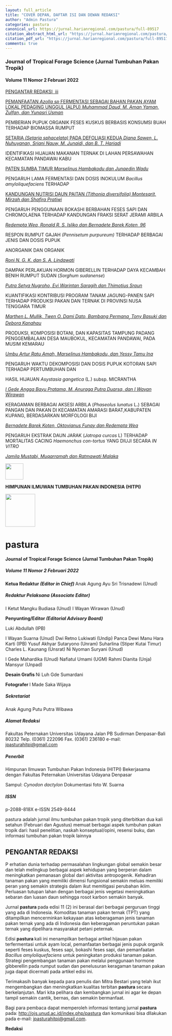 ```yaml
---
layout: full_article
title: "COVER DEPAN, DAFTAR ISI DAN DEWAN REDAKSI"
author: "Admin Pastura"
categories: pastura
canonical_url: https://jurnal.harianregional.com/pastura/full-89517 
citation_abstract_html_url: "https://jurnal.harianregional.com/pastura/id-89517"
citation_pdf_url: "https://jurnal.harianregional.com/pastura/full-89517"  
comments: true
---
```


<a name="caption1"></a>
<h3><a name="bookmark0"></a><span class="font7" style="font-weight:bold;"><a name="bookmark1"></a>Journal of Tropical Forage Science (Jurnal Tumbuhan Pakan Tropik)</span></h3>
<h4><a name="bookmark2"></a><span class="font6"><a name="bookmark3"></a>Volume 11 Nomor 2 Februari 2022</span></h4>
<p><a href="#bookmark4"><span class="font4">PENGANTAR REDAKSI &nbsp;iii</span></a></p>
<p><a href="#bookmark5"><span class="font4">PEMANFAATAN </span><span class="font4" style="font-style:italic;">Azolla sp</span><span class="font4"> FERMENTASI SEBAGAI BAHAN PAKAN AYAM LOKAL PEDAGING UNGGUL (ALPU) </span><span class="font4" style="font-style:italic;">Muhammad Daud, M. Aman Yaman, Zulfan, dan Yunasri Usman </span></a></p>
<p><span class="font4">PEMBERIAN PUPUK ORGANIK FESES KUSKUS BERBASIS KONSUMSI BUAH TERHADAP BIOMASSA RUMPUT</span></p>
<p><a href="#bookmark6"><span class="font4">SETARIA </span><span class="font4" style="font-style:italic;">(Setaria sphacelata)</span><span class="font4"> PADA DEFOLIASI KEDUA </span><span class="font4" style="font-style:italic;">Diana Sawen, L. Nuhuyanan, Sriani Nauw, M. Junaidi, dan B. T. Hariadi </span></a></p>
<p><span class="font4">IDENTIFIKASI HIJAUAN MAKANAN TERNAK DI LAHAN PERSAWAHAN KECAMATAN PANDAWAI KABU</span></p>
<p><a href="#bookmark7"><span class="font4">PATEN SUMBA TIMUR </span><span class="font4" style="font-style:italic;">Marselinus Hambakodu dan Junaedin Wadu </span></a></p>
<p><span class="font4">PENGARUH LAMA FERMENTASI DAN DOSIS INOKULUM </span><span class="font4" style="font-style:italic;">Bacillus amyloliquefaciens</span><span class="font4"> TERHADAP</span></p>
<p><a href="#bookmark8"><span class="font4">KANDUNGAN NUTRISI DAUN PAITAN </span><span class="font4" style="font-style:italic;">(Tithonia diversifolia) Montesqrit, Mirzah dan Shafira Pratiwi </span></a></p>
<p><span class="font4">PENGARUH PENGGUNAAN BOKASHI BERBAHAN FESES SAPI DAN CHROMOLAENA TERHADAP KANDUNGAN FRAKSI SERAT JERAMI ARBILA</span></p>
<p><a href="#bookmark9"><span class="font4" style="font-style:italic;">Redempta Wea, Ronald R. S. Isliko dan Bernadete Barek Koten &nbsp;96</span></a></p>
<p><span class="font4">RESPON RUMPUT GAJAH </span><span class="font4" style="font-style:italic;">(Pennisetum purpureum)</span><span class="font4"> TERHADAP BERBAGAI JENIS DAN DOSIS PUPUK</span></p>
<p><span class="font4">ANORGANIK DAN ORGANIK</span></p>
<p><a href="#bookmark10"><span class="font4" style="font-style:italic;">Roni N. G. K. dan S. A. Lindawati </span></a></p>
<p><span class="font4">DAMPAK PERLAKUAN HORMON GIBERELLIN TERHADAP DAYA KECAMBAH BENIH RUMPUT SUDAN (</span><span class="font4" style="font-style:italic;">Sorghum sudanense</span><span class="font4">)</span></p>
<p><a href="#bookmark11"><span class="font4" style="font-style:italic;">Putra Setya Nugroho, Evi Warintan Saragih dan Thimotius Sraun </span></a></p>
<p><span class="font4">KUANTIFIKASI KONTRIBUSI PROGRAM TANAM JAGUNG-PANEN SAPI TERHADAP PRODUKSI PAKAN DAN TERNAK DI PROVINSI NUSA TENGGARA TIMUR</span></p>
<p><a href="#bookmark12"><span class="font4" style="font-style:italic;">Marthen L. Mullik, Twen O. Dami Dato, Bambang Permana<sub>,</sub> Tony Basuki dan Debora Kanahau </span></a></p>
<p><span class="font4">PRODUKSI, KOMPOSISI BOTANI, DAN KAPASITAS TAMPUNG PADANG PENGGEMBALAAN DESA MAUBOKUL, KECAMATAN PANDAWAI, PADA MUSIM KEMARAU</span></p>
<p><a href="#bookmark13"><span class="font4" style="font-style:italic;">Umbu Artur Ratu Amah, Marselinus Hambakodu, dan Yessy Tamu Ina </span></a></p>
<p><span class="font4">PENGARUH WAKTU DEKOMPOSISI DAN DOSIS PUPUK KOTORAN SAPI TERHADAP PERTUMBUHAN DAN</span></p>
<p><span class="font4">HASIL HIJAUAN </span><span class="font4" style="font-style:italic;">Asystasia gangetica</span><span class="font4"> (L.) subsp. MICRANTHA</span></p>
<p><a href="#bookmark14"><span class="font4" style="font-style:italic;">I Gede Angga Bayu Pratama, M. Anuraga Putra Duarsa, dan I Wayan Wirawan </span></a></p>
<p><span class="font4">KERAGAMAN BERBAGAI AKSESI ARBILA (</span><span class="font4" style="font-style:italic;">Phaseolus lunatus</span><span class="font4"> L</span><span class="font4" style="font-weight:bold;">.</span><span class="font4">) SEBAGAI PANGAN DAN PAKAN DI KECAMATAN AMARASI BARAT,KABUPATEN KUPANG, BERDASARKAN MORFOLOGI BIJI</span></p>
<p><a href="#bookmark15"><span class="font4" style="font-style:italic;">Bernadete Barek Koten, Oktovianus Funay dan Redempta Wea</span></a></p>
<p><span class="font4">PENGARUH EKSTRAK DAUN JARAK (</span><span class="font4" style="font-style:italic;">Jatropa curcas</span><span class="font4"> L) TERHADAP MORTALITAS CACING </span><span class="font4" style="font-style:italic;">Haemonchus con-tortus</span><span class="font4"> YANG DIUJI SECARA </span><span class="font4" style="font-style:italic;">IN VITRO</span></p>
<p><a href="#bookmark16"><span class="font4" style="font-style:italic;">Jamila Mustabi, Muqarramah dan Ratmawati Malaka </span></a></p><img src="https://jurnal.harianregional.com/media/89517-1.jpg" alt="" style="width:42pt;height:38pt;">
<p><span class="font5" style="font-weight:bold;">HIMPUNAN ILMUWAN TUMBUHAN PAKAN INDONESIA (HITPI)</span></p><img src="https://jurnal.harianregional.com/media/89517-2.jpg" alt="" style="width:70pt;height:76pt;"><a name="caption2"></a>
<h1><a name="bookmark17"></a><span class="font3"><a name="bookmark18"></a>pastura</span></h1>
<p><span class="font5" style="font-weight:bold;">Journal of Tropical Forage Science (Jurnal Tumbuhan Pakan Tropik)</span></p>
<h5><a name="bookmark19"></a><span class="font5" style="font-weight:bold;"><a name="bookmark20"></a>Volume 11 Nomor 2 Februari 2022</span></h5>
<p><span class="font5" style="font-weight:bold;">Ketua Redaktur </span><span class="font5" style="font-weight:bold;font-style:italic;">(Editor in Chief) </span><span class="font5">Anak Agung Ayu Sri Trisnadewi (Unud)</span></p>
<h5><a name="bookmark21"></a><span class="font5" style="font-weight:bold;"><a name="bookmark22"></a>Redaktur Pelaksana </span><span class="font5" style="font-weight:bold;font-style:italic;">(Associate Editor)</span></h5>
<p><span class="font5">I Ketut Mangku Budiasa (Unud) I Wayan Wirawan (Unud)</span></p>
<p><span class="font5" style="font-weight:bold;">Penyunting/Editor </span><span class="font5" style="font-weight:bold;font-style:italic;">(Editorial Advisory Board)</span></p>
<p><span class="font5">Luki Abdullah (IPB)</span></p>
<p><span class="font5">I Wayan Suarna (Unud) Dwi Retno Lukiwati (Undip) Panca Dewi Manu Hara Karti (IPB) Yusuf Akhyar Sutaryono (Unram) Suharlina (Stiper Kutai Timur) Charles L. Kaunang (Unsrat) Ni Nyoman Suryani (Unud)</span></p>
<p><span class="font5">I Gede Mahardika (Unud) Nafiatul Umami (UGM) Rahmi Dianita (Unja) Mansyur (Unpad)</span></p>
<p><span class="font5" style="font-weight:bold;">Desain Grafis </span><span class="font5">Ni Luh Gde Sumardani</span></p>
<p><span class="font5" style="font-weight:bold;">Fotografer </span><span class="font5">I Made Saka Wijaya</span></p>
<h5><a name="bookmark23"></a><span class="font5" style="font-weight:bold;"><a name="bookmark24"></a>Sekretariat</span></h5>
<p><span class="font5">Anak Agung Putu Putra Wibawa</span></p>
<h5><a name="bookmark25"></a><span class="font5" style="font-weight:bold;"><a name="bookmark26"></a>Alamat Redaksi</span></h5>
<p><span class="font5">Fakultas Peternakan Universitas Udayana Jalan PB Sudirman Denpasar-Bali 80232 Telp. (0361) 222096 Fax. (0361) 236180 e-mail: </span><a href="mailto:jpasturahitpi@gmail.com"><span class="font5">jpasturahitpi@gmail.com</span></a></p>
<h5><a name="bookmark27"></a><span class="font5" style="font-weight:bold;"><a name="bookmark28"></a>Penerbit</span></h5>
<p><span class="font5">Himpunan Ilmuwan Tumbuhan Pakan Indonesia (HITPI) Bekerjasama dengan Fakultas Peternakan Universitas Udayana Denpasar</span></p>
<p><span class="font5">Sampul: </span><span class="font5" style="font-style:italic;">Cynodon dactylon </span><span class="font5">Dokumentasi foto W. Suarna</span></p>
<h5><a name="bookmark29"></a><span class="font5" style="font-weight:bold;"><a name="bookmark30"></a>ISSN</span></h5>
<p><span class="font5">p-2088-818X e-ISSN 2549-8444</span></p>
<p><span class="font0">pastura </span><span class="font4">adalah jurnal ilmu tumbuhan pakan tropik yang diterbitkan dua kali setahun (Februari dan Agustus) memuat berbagai aspek tumbuhan pakan tropik dari: hasil penelitian, naskah konseptual/opini, resensi buku, dan informasi tumbuhan pakan tropik lainnya</span></p>
<h2><a name="bookmark4"></a><span class="font2" style="font-weight:bold;"><a name="bookmark31"></a>PENGANTAR REDAKSI</span></h2>
<p><span class="font8">P</span><span class="font5"> erhatian dunia terhadap permasalahan lingkungan global semakin besar dan telah melingkup berbagai aspek kehidupan yang berperan dalam meningkatkan pemanasan global dari aktivitas antropogenik. Kehadiran tanaman pakan yang memiliki dimensi fungsional semakin meluas memiliki peran yang semakin strategis dalam ikut memitigasi perubahan iklim. Perluasan tutupan lahan dengan berbagai jenis vegetasi meningkatkan sebaran dan luasan daun sehingga rosot karbon semakin banyak.</span></p>
<p><span class="font5">Jurnal </span><span class="font1" style="font-weight:bold;">pastura </span><span class="font5">pada edisi 11 (2) ini berasal dari berbagai perguruan tinggi yang ada di Indonesia. Komoditas tanaman pakan ternak (TPT) yang ditampilkan mencerminkan kekayaan atas keberagaman jenis tanaman pakan ternak yang ada di Indonesia dan keberagaman peruntukan pakan ternak yang dipelihara masyarakat petani peternak.</span></p>
<p><span class="font5">Edisi </span><span class="font1" style="font-weight:bold;">pastura </span><span class="font5">kali ini menampilkan berbagai artikel hijauan pakan terfermentasi untuk ayam local, pemanfaatan berbagai jenis pupuk organik seperti feses kuskus, feses sapi, bokashi feses sapi, dan pemanfaatan </span><span class="font5" style="font-style:italic;">Bacillus amyloliquefaciens</span><span class="font5"> untuk peningkatan produksi tanaman pakan. Strategi pengembangan tanaman pakan melalui penggunaan hormone gibberellin pada rumput sudan dan penelusuran keragaman tanaman pakan juga dapat dicermati pada artikel edisi ini.</span></p>
<p><span class="font5">Terimakasih banyak kepada para penulis dan Mitra Bestari yang telah ikut mengembangkan dan meningkatkan kualitas terbitan </span><span class="font1" style="font-weight:bold;">pastura </span><span class="font5">secara berkelanjutan. Mari kita pelihara dan kembangkan jurnal ini agar ke depan tampil semakin cantik, bernas, dan semakin bermanfaat.</span></p>
<p><span class="font5">Bagi para pembaca dapat memperoleh informasi tentang jurnal </span><span class="font1" style="font-weight:bold;">pastura </span><span class="font5">pada: </span><a href="http://ojs.unud.ac.id/index.php/pastura"><span class="font5">http://ojs.unud.ac.id/index.php/pastura</span></a><span class="font5"> dan komunikasi bisa dllakukan pada e-mail: </span><a href="mailto:jpasturahitpi@gmail.com"><span class="font5">jpasturahitpi@gmail.com</span></a><span class="font5">.</span></p>
<p><span class="font5" style="font-weight:bold;">Redaksi</span></p>